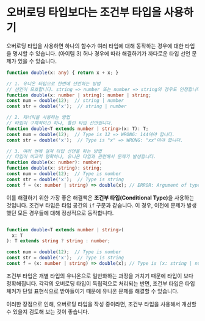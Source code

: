 # 오버로딩 타입보다는 조건부 타입을 사용하기

오버로딩 타입을 사용하면 하나의 함수가 여러 타입에 대해 동작하는 경우에 대한 타입을 명시할 수 있습니다. (아이템 3)
허나 경우에 따라 해결하기가 까다로운 타입 선언 문제가 있을 수 있습니다.

```ts
function double(x: any) { return x + x; }

// 1. 유니온 타입으로 한번에 선언하는 방법
// 선언이 모호합니다. string => number 또는 number => string의 경우도 인정합니다.
function double(x: number | string): number | string;
const num = double(12);  // string | number
const str = double('x');  // string | number

// 2. 제너릭을 사용하는 방법
// 타입이 구체적이긴 하나, 틀린 타입 선언입니다.
function double<T extends number | string>(x: T): T;
const num = double(12);  // Type is 12 => WRONG: 144여야 합니다.
const str = double('x');  // Type is "x" => WRONG: "xx"여야 합니다.

// 3. 여러 번에 걸쳐 타입 선언을 하는 방법
// 타입이 비교적 명확하나, 유니온 타입과 관련해서 문제가 발생합니다.
function double(x: number): number;
function double(x: string): string;
const num = double(12);  // Type is number
const str = double('x');  // Type is string
const f = (x: number | string) => double(x); // ERROR: Argument of type 'string | number' is not assignable to parameter of type 'string'.
```

이를 해결하기 위한 가장 좋은 해결책은 <b>조건부 타입(Conditional Type)</b>을 사용하는 것입니다.
조건부 타입은 타입 공간의 `if` 구문과 같습니다.
이 경우, 이전에 문제가 발생했던 모든 경우들에 대해 정상적으로 동작합니다.

```ts

function double<T extends number | string>(
  x: T
): T extends string ? string : number;

const num = double(12);  // Type is number
const str = double('x');  // Type is string
const f = (x: number | string) => double(x); // Type is (x: string | number) => string | number;
```

조건부 타입은 개별 타입의 유니온으로 일반화하는 과정을 거치기 때문에 타입이 보다 정확해집니다.
각각의 오버로딩 타입이 독립적으로 처리되는 반면, 조건부 타입은 타입 체커가 단일 표현식으로 받아들이기 때문에 유니온 문제를 해결할 수 있습니다.

이러한 장점으로 인해, 오버로딩 타입을 작성 중이라면, 조건부 타입을 사용해서 개선할 수 있을지 검토해 보는 것이 좋습니다.
